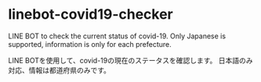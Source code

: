 # linebot-covid19-checker
LINE BOT to check the current status of covid-19. Only Japanese is supported, information is only for each prefecture.

LINE BOTを使用して、covid-19の現在のステータスを確認します。 日本語のみ対応、情報は都道府県のみです。
